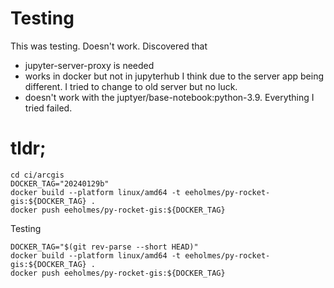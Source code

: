 # Testing

This was testing. Doesn't work. Discovered that 

* jupyter-server-proxy is needed
* works in docker but not in jupyterhub I think due to the server app being different. I tried to change to old server but no luck.
* doesn't work with the juptyer/base-notebook:python-3.9. Everything I tried failed.



# tldr;

```
cd ci/arcgis
DOCKER_TAG="20240129b"
docker build --platform linux/amd64 -t eeholmes/py-rocket-gis:${DOCKER_TAG} .
docker push eeholmes/py-rocket-gis:${DOCKER_TAG}
```

Testing
```
DOCKER_TAG="$(git rev-parse --short HEAD)"
docker build --platform linux/amd64 -t eeholmes/py-rocket-gis:${DOCKER_TAG} .
docker push eeholmes/py-rocket-gis:${DOCKER_TAG}
```
